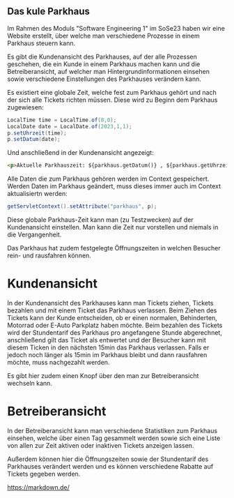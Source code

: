 ## Das kule Parkhaus ##

Im Rahmen des Moduls "Software Engineering 1" im SoSe23 haben wir eine Website erstellt, über welche man verschiedene Prozesse in einem Parkhaus steuern kann.

Es gibt die Kundenansicht des Parkhauses, auf der alle Prozessen geschehen, die ein Kunde in einem Parkhaus machen kann und die Betreiberansicht, auf welcher man Hintergrundinformationen einsehen sowie verschiedene Einstellungen des Parkhauses verändern kann.

Es existiert eine globale Zeit, welche fest zum Parkhaus gehört und nach der sich alle Tickets richten müssen. Diese wird zu Beginn dem Parkhaus zugewiesen:      
```java
LocalTime time = LocalTime.of(8,0);              
LocalDate date = LocalDate.of(2023,1,1);         
p.setUhrzeit(time); 
p.setDatum(date); 
```

Und anschließend in der Kundenansicht angezeigt:
```html
<p>Aktuelle Parkhauszeit: ${parkhaus.getDatum()} , ${parkhaus.getUhrzeit()} Uhr</p>
```

Alle Daten die zum Parkhaus gehören werden im Context gespeichert. Werden Daten im Parkhaus geändert, muss dieses immer auch im Context aktualisiertn werden: 
```java
getServletContext().setAttribute("parkhaus", p);
```

Diese globale Parkhaus-Zeit kann man (zu Testzwecken) auf der Kundenansicht einstellen. Man kann die Zeit nur vorstellen und niemals in die Vergangenheit.

Das Parkhaus hat zudem festgelegte Öffnungszeiten in welchen Besucher rein- und rausfahren können.


# Kundenansicht #

In der Kundenansicht des Parkhauses kann man Tickets ziehen, Tickets bezahlen und mit einem Ticket das Parkhaus verlassen. Beim Ziehen des Tickets kann der Kunde entscheiden, ob er einen normalen, Behinderten, Motorrad oder E-Auto Parkplatz haben möchte. Beim bezahlen des Tickets wird der Stundentarif des Parkhaus pro angefangene Stunde abgerechnet, anschließend gilt das Ticket als entwertet und der Besucher kann mit diesem Ticken in den nächsten 15min das Parkhaus verlassen. Falls er jedoch noch länger als 15min im Parkhaus bleibt und dann rausfahren möchte, muss nachgezahlt werden.

Es gibt hier zudem einen Knopf über den man zur Betreiberansicht wechseln kann.


# Betreiberansicht #

In der Betreiberansicht kann man verschiedene Statistiken zum Parkhaus einsehen, welche über einen Tag gesammelt werden sowie sich eine Liste von allen zur Zeit aktiven oder inaktiven Tickets anzeigen lassen.

Außerdem können hier die Öffnungszeiten sowie der Stundentarif des Parkhauses verändert werden und es können verschiedene Rabatte auf Tickets gegeben werden. 




https://markdown.de/
